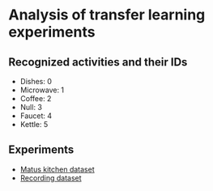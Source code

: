 Analysis of transfer learning experiments
=========================================

## Recognized activities and their IDs

* Dishes: 0
* Microwave: 1
* Coffee: 2
* Null: 3
* Faucet: 4
* Kettle: 5

## Experiments

* [Matus kitchen dataset](matus_kitchen_dataset/README.md)
* [Recording dataset](recording_dataset/README.md)
